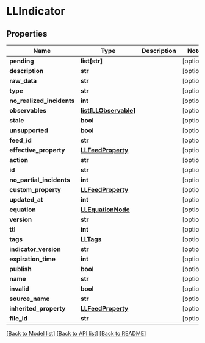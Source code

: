 # LLIndicator

## Properties
Name | Type | Description | Notes
------------ | ------------- | ------------- | -------------
**pending** | **list[str]** |  | [optional] 
**description** | **str** |  | [optional] 
**raw_data** | **str** |  | [optional] 
**type** | **str** |  | [optional] 
**no_realized_incidents** | **int** |  | [optional] 
**observables** | [**list[LLObservable]**](LLObservable.md) |  | [optional] 
**stale** | **bool** |  | [optional] 
**unsupported** | **bool** |  | [optional] 
**feed_id** | **str** |  | [optional] 
**effective_property** | [**LLFeedProperty**](LLFeedProperty.md) |  | [optional] 
**action** | **str** |  | [optional] 
**id** | **str** |  | [optional] 
**no_partial_incidents** | **int** |  | [optional] 
**custom_property** | [**LLFeedProperty**](LLFeedProperty.md) |  | [optional] 
**updated_at** | **int** |  | [optional] 
**equation** | [**LLEquationNode**](LLEquationNode.md) |  | [optional] 
**version** | **str** |  | [optional] 
**ttl** | **int** |  | [optional] 
**tags** | [**LLTags**](LLTags.md) |  | [optional] 
**indicator_version** | **str** |  | [optional] 
**expiration_time** | **int** |  | [optional] 
**publish** | **bool** |  | [optional] 
**name** | **str** |  | [optional] 
**invalid** | **bool** |  | [optional] 
**source_name** | **str** |  | [optional] 
**inherited_property** | [**LLFeedProperty**](LLFeedProperty.md) |  | [optional] 
**file_id** | **str** |  | [optional] 

[[Back to Model list]](../README.md#documentation-for-models) [[Back to API list]](../README.md#documentation-for-api-endpoints) [[Back to README]](../README.md)


